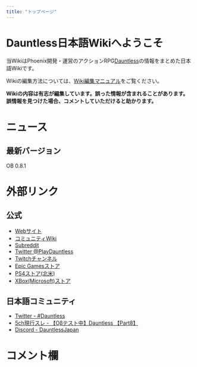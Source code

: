 ```yaml
---
title: "トップページ"
---
```


# Dauntless日本語Wikiへようこそ
当WikiはPhoenix開発・運営のアクションRPG[Dauntless](/basic/Dauntlessとは)の情報をまとめた日本語Wikiです。

Wikiの編集方法については、[Wiki編集マニュアル](/readonly/編集マニュアル)をご覧ください。

**Wikiの内容は有志が編集しています。誤った情報が含まれることがあります。**
**誤情報を見つけた場合、コメントしていただけると助かります。**

# ニュース
## 最新バージョン
OB 0.8.1

# 外部リンク
## 公式
- [Webサイト](https://playdauntless.com/ja/)
- [コミュニティWiki](https://dauntless.gamepedia.com/Dauntless_Wiki)
- [Subreddit](https://www.reddit.com/r/dauntless/)
- [Twitter @PlayDauntless](https://twitter.com/PlayDauntless)
- [Twitchチャンネル](https://www.twitch.tv/playdauntless/)
- [Epic Gamesストア](https://www.epicgames.com/store/ja/product/dauntless/)
- [PS4ストア(北米)](https://www.playstation.com/en-us/games/dauntless-ps4/)
- [XBox(Microsoft)ストア](https://www.microsoft.com/ja-jp/p/dauntless/9nq0v4dwrk49)

## 日本語コミュニティ
- [Twitter - #Dauntless](https://twitter.com/search?q=%23dauntless%20lang%3Aja&src=typd)
- [5ch現行スレ - 【Oβテスト中】Dauntless 【Part8】](http://krsw.5ch.net/test/read.cgi/netgame/1559011777/)
- [Discord - DauntlessJapan](https://discord.gg/HpcrfYf)

# コメント欄
